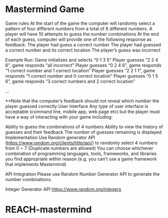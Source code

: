 # Mastermind Game

Game rules
At the start of the game the computer will randomly select a pattern of four different numbers from a total of 8 different numbers.
A player will have 10 attempts to guess the number combinations
At the end of each guess, computer will provide one of the following response as  feedback: 
The player had guess a correct number 
The player had guessed a correct number and its correct location
The player’s guess was incorrect

Example Run:
Game initializes and selects “0 1 3 5”
Player guesses “2 2 4 6”, game responds “all incorrect”
Player guesses “0 2 4 6”, game responds “1 correct number and 1 correct location”
Player guesses “2 2 1 1”, game responds “1 correct number and 0 correct location”
Player guesses “0 1 5 6”, game responds “3 correct numbers and 2 correct location”

…

**Note that the computer’s feedback should not reveal which number the player guessed correctly
User Interface
Any type of user interface is acceptable (command line, mobile app, web page etc) but the player must have a way of interacting with your game including:

Ability to guess the combinations of 4 numbers
Ability to view the history of guesses and their feedback
The number of guesses remaining is displayed
Implementation
Use Random generator API (https://www.random.org/clients/http/api/) to randomly select 4 numbers from 0 ~ 7 (Duplicate numbers are allowed)
You can choose whichever combination of programming languages, tools, frameworks, and libraries you find appropriate within reason (e.g. you can’t use a game framework that implements Mastermind)

API Integration
Please use Random Number Generator API to generate the number combinations.  

Integer Generator API
https://www.random.org/integers
# REACH-mastermind
